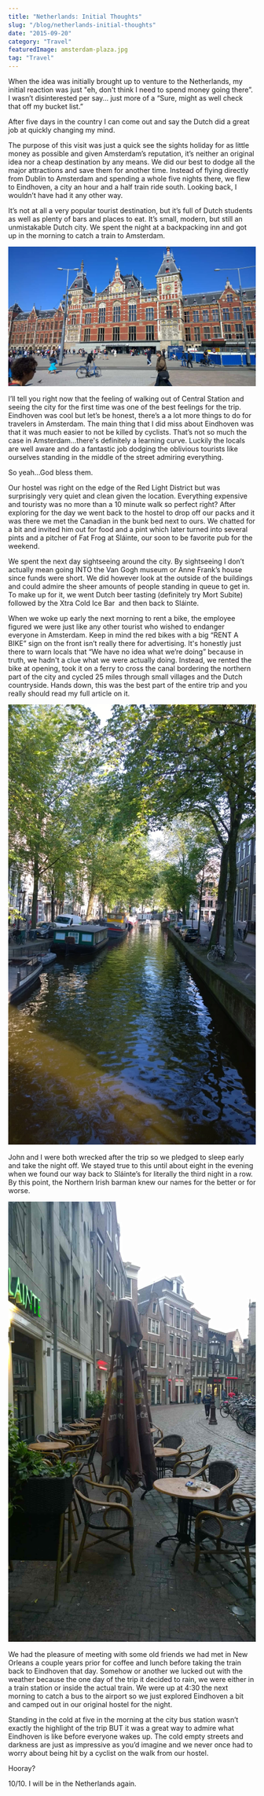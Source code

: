 ```yaml
---
title: "Netherlands: Initial Thoughts"
slug: "/blog/netherlands-initial-thoughts"
date: "2015-09-20"
category: "Travel"
featuredImage: amsterdam-plaza.jpg
tag: "Travel"
---
```


When the idea was initially brought up to venture to the Netherlands, my initial reaction was just "eh, don't think I need to spend money going there”. I wasn’t disinterested per say… just more of a “Sure, might as well check that off my bucket list.”

After five days in the country I can come out and say the Dutch did a great job at quickly changing my mind.

The purpose of this visit was just a quick see the sights holiday for as little money as possible and given Amsterdam’s reputation, it’s neither an original idea nor a cheap destination by any means. We did our best to dodge all the major attractions and save them for another time. Instead of flying directly from Dublin to Amsterdam and spending a whole five nights there, we flew to Eindhoven, a city an hour and a half train ride south. Looking back, I wouldn’t have had it any other way.

It’s not at all a very popular tourist destination, but it’s full of Dutch students as well as plenty of bars and places to eat. It’s small, modern, but still an unmistakable Dutch city. We spent the night at a backpacking inn and got up in the morning to catch a train to Amsterdam.

![Amsterdam Centraal Station looking real fine](./centraal-station.jpg)

I’ll tell you right now that the feeling of walking out of Central Station and seeing the city for the first time was one of the best feelings for the trip. Eindhoven was cool but let’s be honest, there’s a a lot more things to do for travelers in Amsterdam. The main thing that I did miss about Eindhoven was that it was much easier to not be killed by cyclists. That’s not so much the case in Amsterdam...there's definitely a learning curve. Luckily the locals are well aware and do a fantastic job dodging the oblivious tourists like ourselves standing in the middle of the street admiring everything.

So yeah...God bless them.

Our hostel was right on the edge of the Red Light District but was surprisingly very quiet and clean given the location. Everything expensive and touristy was no more than a 10 minute walk so perfect right? After exploring for the day we went back to the hostel to drop off our packs and it was there we met the Canadian in the bunk bed next to ours. We chatted for a bit and invited him out for food and a pint which later turned into several pints and a pitcher of Fat Frog at Sláinte, our soon to be favorite pub for the weekend.

We spent the next day sightseeing around the city. By sightseeing I don’t actually mean going INTO the Van Gogh museum or Anne Frank’s house since funds were short. We did however look at the outside of the buildings and could admire the sheer amounts of people standing in queue to get in. To make up for it, we went Dutch beer tasting (definitely try Mort Subite) followed by the Xtra Cold Ice Bar  and then back to Sláinte.

When we woke up early the next morning to rent a bike, the employee figured we were just like any other tourist who wished to endanger everyone in Amsterdam. Keep in mind the red bikes with a big “RENT A BIKE” sign on the front isn’t really there for advertising. It's honestly just there to warn locals that “We have no idea what we’re doing” because in truth, we hadn't a clue what we were actually doing. Instead, we rented the bike at opening, took it on a ferry to cross the canal bordering the northern part of the city and cycled 25 miles through small villages and the Dutch countryside. Hands down, this was the best part of the entire trip and you really should read my full article on it.

![Amsterdam doesn't have canals... Does it?](./amsterdam-canals.webp)

John and I were both wrecked after the trip so we pledged to sleep early and take the night off. We stayed true to this until about eight in the evening when we found our way back to Sláinte’s for literally the third night in a row. By this point, the Northern Irish barman knew our names for the better or for worse.

![Sure, it's in the Red Light District but yes, I recommend it anyway.](./red-light-district.jpg)

We had the pleasure of meeting with some old friends we had met in New Orleans a couple years prior for coffee and lunch before taking the train back to Eindhoven that day. Somehow or another we lucked out with the weather because the one day of the trip it decided to rain, we were either in a train station or inside the actual train. We were up at 4:30 the next morning to catch a bus to the airport so we just explored Eindhoven a bit and camped out in our original hostel for the night.

Standing in the cold at five in the morning at the city bus station wasn’t exactly the highlight of the trip BUT it was a great way to admire what Eindhoven is like before everyone wakes up. The cold empty streets and darkness are just as impressive as you’d imagine and we never once had to worry about being hit by a cyclist on the walk from our hostel.

Hooray?

10/10. I will be in the Netherlands again.